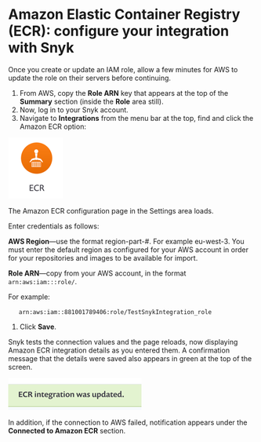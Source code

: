 # Amazon Elastic Container Registry \(ECR\): configure your integration with Snyk

Once you create or update an IAM role, allow a few minutes for AWS to update the role on their servers before continuing.

1. From AWS, copy the **Role ARN** key that appears at the top of the **Summary** section \(inside the **Role** area still\).
2. Now, log in to your Snyk account.
3. Navigate to **Integrations** from the menu bar at the top, find and click the Amazon ECR option:

![image14.png](../../../.gitbook/assets/uuid-0441cf5d-a461-60e3-5d6e-57eed624d445-en.png)

The Amazon ECR configuration page in the Settings area loads.

Enter credentials as follows:

**AWS Region**—use the format region-part-\#. For example eu-west-3. You must enter the default region as configured for your AWS account in order for your repositories and images to be available for import.

**Role ARN**—copy from your AWS account, in the format `arn:aws:iam:::role/`.

For example:

```text
   arn:aws:iam::881001789406:role/TestSnykIntegration_role
```

1. Click **Save**.

Snyk tests the connection values and the page reloads, now displaying Amazon ECR integration details as you entered them. A confirmation message that the details were saved also appears in green at the top of the screen.

![](../../../.gitbook/assets/uuid-49671392-b5d5-389d-66c8-86b3daf9a2e1-en.png)

In addition, if the connection to AWS failed, notification appears under the **Connected to Amazon ECR** section.

